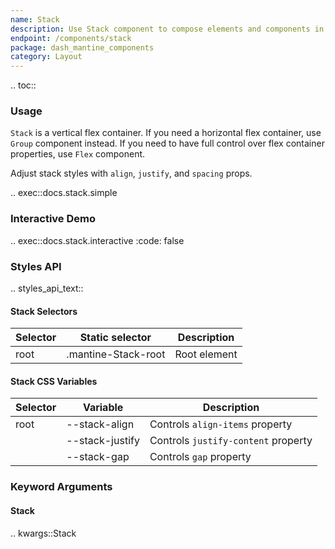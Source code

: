 ```yaml
---
name: Stack
description: Use Stack component to compose elements and components in a vertical flex container
endpoint: /components/stack
package: dash_mantine_components
category: Layout
---
```


.. toc::

### Usage

`Stack` is a vertical flex container. If you need a horizontal flex container, use `Group` component instead. If you
need to have full control over flex container properties, use `Flex` component.

Adjust stack styles with `align`, `justify`, and `spacing` props.

.. exec::docs.stack.simple

### Interactive Demo

.. exec::docs.stack.interactive
    :code: false

### Styles API

.. styles_api_text::

#### Stack Selectors

| Selector | Static selector        | Description    |
|----------|-------------------------|----------------|
| root     | .mantine-Stack-root     | Root element   |



#### Stack CSS Variables

| Selector | Variable         | Description                     |
|----------|------------------|---------------------------------|
| root     | --stack-align    | Controls `align-items` property |
|          | --stack-justify  | Controls `justify-content` property |
|          | --stack-gap      | Controls `gap` property         |


### Keyword Arguments

#### Stack

.. kwargs::Stack
